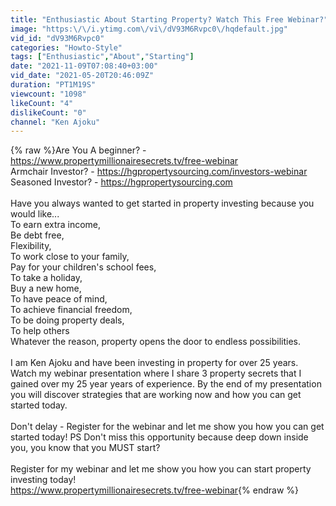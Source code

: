 ```yaml
---
title: "Enthusiastic About Starting Property? Watch This Free Webinar?"
image: "https:\/\/i.ytimg.com\/vi\/dV93M6Rvpc0\/hqdefault.jpg"
vid_id: "dV93M6Rvpc0"
categories: "Howto-Style"
tags: ["Enthusiastic","About","Starting"]
date: "2021-11-09T07:08:40+03:00"
vid_date: "2021-05-20T20:46:09Z"
duration: "PT1M19S"
viewcount: "1098"
likeCount: "4"
dislikeCount: "0"
channel: "Ken Ajoku"
---
```

{% raw %}Are You A beginner? - <a rel="nofollow" target="blank" href="https://www.propertymillionairesecrets.tv/free-webinar">https://www.propertymillionairesecrets.tv/free-webinar</a> <br />Armchair Investor? -   <a rel="nofollow" target="blank" href="https://hgpropertysourcing.com/investors-webinar">https://hgpropertysourcing.com/investors-webinar</a><br />Seasoned Investor? -  <a rel="nofollow" target="blank" href="https://hgpropertysourcing.com">https://hgpropertysourcing.com</a> <br /><br />Have you always wanted to get started in property investing because you would like...<br />To earn extra income,<br />Be debt free,<br />Flexibility,<br />To work close to your family,<br />Pay for your children's school fees,<br />To take a holiday,<br />Buy a new home,<br />To have peace of mind,<br />To achieve financial freedom,<br />To be doing property deals,<br />To help others<br />Whatever the reason, property opens the door to endless possibilities.<br /><br />I am Ken Ajoku and have been investing in property for over 25 years. Watch my webinar presentation where I share 3 property secrets that I gained over my 25 year years of experience. By the end of my presentation you will discover strategies that are working now and how you can get started today. <br /><br />Don't delay - Register for the webinar and let me show you how you can get started today! PS Don't miss this opportunity because deep down inside you, you know that you MUST start?<br /><br />Register for my webinar and let me show you how you can start property investing today!<br /><a rel="nofollow" target="blank" href="https://www.propertymillionairesecrets.tv/free-webinar">https://www.propertymillionairesecrets.tv/free-webinar</a>{% endraw %}
